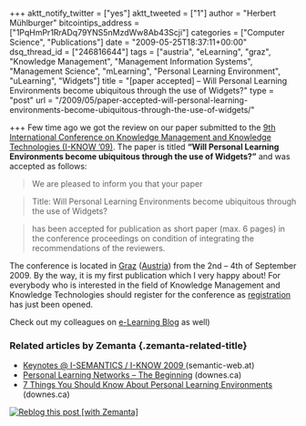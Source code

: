 +++
aktt_notify_twitter = ["yes"]
aktt_tweeted = ["1"]
author = "Herbert Mühlburger"
bitcointips_address = ["1PqHmPr1RrADq79YNS5nMzdWw8Ab43Scji"]
categories = ["Computer Science", "Publications"]
date = "2009-05-25T18:37:11+00:00"
dsq_thread_id = ["246816644"]
tags = ["austria", "eLearning", "graz", "Knowledge Management", "Management Information Systems", "Management Science", "mLearning", "Personal Learning Environment", "uLearning", "Widgets"]
title = "[paper accepted] – Will Personal Learning Environments become ubiquitous through the use of Widgets?"
type = "post"
url = "/2009/05/paper-accepted-will-personal-learning-environments-become-ubiquitous-through-the-use-of-widgets/"

+++
Few time ago we got the review on our paper submitted to the <a title="I-KNOW '09" href="http://i-know.tugraz.at/" target="_blank">9th International Conference on Knowledge Management and Knowledge Technologies (I-KNOW &#8217;09)</a>. The paper is titled **&#8220;Will Personal Learning Environments become ubiquitous <a title="I-KNOW '09" href="http://i-know.tugraz.at/" target="_blank"></a>through the use of Widgets?&#8221;** and was accepted as follows:

> We are pleased to inform you that your paper
  
> Title: Will Personal Learning Environments become ubiquitous through the use of Widgets?
  
> has been accepted for publication as short paper (max. 6 pages) in the conference proceedings on condition of integrating the recommendations of the reviewers.

The conference is located in <a class="zem_slink" title="Graz" rel="geolocation" href="http://maps.google.com/maps?ll=47.0702777778,15.4388888889&spn=1.0,1.0&q=47.0702777778,15.4388888889%20%28Graz%29&t=h">Graz</a> (<a class="zem_slink" title="Austria" rel="geolocation" href="http://maps.google.com/maps?ll=48.2,16.35&spn=10.0,10.0&q=48.2,16.35%20%28Austria%29&t=h">Austria</a>) from the 2nd &#8211; 4th of September 2009. By the way, it is my first publication which I very happy about! For everybody who is interested in the field of Knowledge Management and Knowledge Technologies should register for the conference as <a title="registration" href="http://i-know.tugraz.at/registration" target="_blank">registration</a> has just been opened.

Check out my colleagues on <a title="e-Learning Blog" href="http://elearningblog.tugraz.at/" target="_blank">e-Learning Blog</a> as well)

### Related articles by Zemanta {.zemanta-related-title}

<ul class="zemanta-article-ul">
  <li class="zemanta-article-ul-li">
    <a href="http://blog.semantic-web.at/2009/04/27/keynotes-i-semantics-i-know-2009/"> Keynotes @ I-SEMANTICS / I-KNOW 2009 </a> (semantic-web.at)
  </li>
  <li class="zemanta-article-ul-li">
    <a href="http://www.downes.ca/cgi-bin/page.cgi?post=48282">Personal Learning Networks &#8211; The Beginning</a> (downes.ca)
  </li>
  <li class="zemanta-article-ul-li">
    <a href="http://www.downes.ca/cgi-bin/page.cgi?post=49010"> 7 Things You Should Know About Personal Learning Environments </a> (downes.ca)
  </li>
</ul>

<div class="zemanta-pixie">
  <a class="zemanta-pixie-a" title="Reblog this post [with Zemanta]" href="http://reblog.zemanta.com/zemified/9fc02b63-7f5a-4a52-b6a4-fac10bde3a65/"><img class="zemanta-pixie-img" src="http://img.zemanta.com/reblog_e.png?x-id=9fc02b63-7f5a-4a52-b6a4-fac10bde3a65" alt="Reblog this post [with Zemanta]" /></a><span class="zem-script more-related pretty-attribution"></span>
</div>